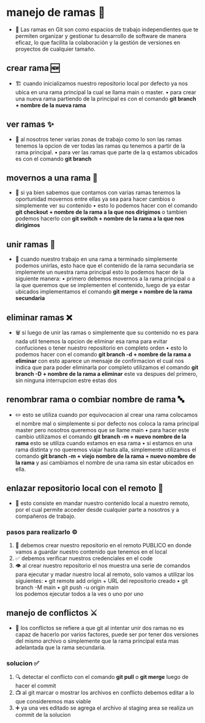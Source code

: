 # manejo de ramas 🌳
- 🌿 Las ramas en Git son como espacios de trabajo independientes que te permiten organizar y gestionar tu desarrollo de software de manera eficaz, lo que facilita la colaboración y la gestión de versiones en proyectos de cualquier tamaño.

## crear rama 🆕
- 🏗️ cuando inicializamos nuestro repositorio local por defecto ya nos ubica en una rama principal la cual se llama main o master.
• para crear una nueva rama partiendo de la principal es con el comando **git branch + nombre de la nueva rama**

## ver ramas ✨
- 👀 al nosotros tener varias zonas de trabajo como lo son las ramas tenemos la opcion de ver todas las ramas qu tenemos a partir de la rama principal.
• para ver las ramas que parte de la q estamos ubicados es con el comando **git branch**

## movernos a una rama 🏃
- 🔄 si ya bien sabemos que contamos con varias ramas tenemos la oportunidad movernos entre ellas ya sea para hacer cambios o simplemente ver su contenido
• esto lo podemos hacer con el comando **git checkout + nombre de la rama a la que nos dirigimos** o tambien podemos hacerlo con **git switch + nombre de la rama a la que nos dirigimos**

## unir ramas 🧩
- 🔗 cuando nuestro trabajo en una rama a terminado simplemente podemos unirlas, esto hace que el contenido de la rama secundaria se implemente un nuestra rama principal
esto lo podemos hacer de la siguiente manera:
• primero debemos movernos a la rama principal o a la que queremos que se implementen el contenido, luego de ya estar ubicados implementamos el comando **git merge + nombre de la rama secundaria** 

## eliminar ramas ❌
- 🗑️ si luego de unir las ramas o simplemente que su contenido no es para nada util tenemos la opcion de eliminar esa rama para evitar confuciones o tener nuestro repositorio en completo orden
• esto lo podemos hacer con el comando **git branch -d + nombre de la rama a eliminar** con esto aparece un mensaje de confirmacion el cual nos indica que para poder eliminarla por completo utilizamos el comando **git branch -D + nombre de la rama a eliminar** este va despues del primero, sin ninguna interrupcion estre estas dos

## renombrar rama o combiar nombre de rama 🔤
- ✏️ esto se utiliza cuando por equivocacion al crear una rama colocamos el nombre mal o simplemente si por defecto nos coloca la rama principal master pero nosotros queremos que se llame main
• para hacer este cambio utilizamos el comando **git branch -m + nuevo nombre de la rama** esto se utiliza cuando estamos en esa rama
• si estamos en una rama distinta y no queremos viajar hasta alla, simplemente utilizamos el comando **git branch -m + viejo nombre de la rama + nuevo nombre de la rama** y asi cambiamos el nombre de una rama sin estar ubicados en ella.

## enlazar repositorio local con el remoto 🧬
- 🔀 esto consiste en mandar nuestro contenido local a nuestro remoto, por el cual permite acceder desde cualquier parte a nosotros y a compañeros de trabajo.
### pasos para realizarlo ⚙️
1. 🎉 debemos crear nuestro repositorio en el remoto PUBLICO en donde vamos a guardar nuestro contenido que tenemos en el local
2. ✅ debemos verificar nuestros credenciales en el code
3. 👁️ al crear nuestro repositorio el nos muestra una serie de comandos para ejecutar y madar nuestro local al remoto, solo vamos a utilizar los siguientes:
• git remote add origin + URL del repositorio creado
• git branch -M main
• git push -u origin main  
los podemos ejecutar todos a la ves o uno por uno

## manejo de conflictos ⚔️
- 🚨 los conflictos se refiere a que git al intentar unir dos ramas no es capaz de hacerlo por varios factores, puede ser por tener dos versiones del mismo archivo o simplemente que la rama principal esta mas adelantada que la rama secundaria.
### solucion ✅
1. 🔍 detectar el conflicto con el comando **git pull** o **git merge** luego de hacer el commit 
2. 📺 al git marcar o mostrar los archivos en conflicto debemos editar a lo que consideremos mas viable
3. ➕ ya una ves editado se agrega el archivo al staging area se realiza un commit de la solucion

